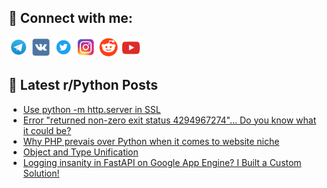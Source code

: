 ## 🔎 Connect with me:
[<img src="https://github.com/bullbesh/bullbesh/blob/main/images/Telegram.png" width="32" height="32" />](https://t.me/bullbesh)
[<img src="https://github.com/bullbesh/bullbesh/blob/main/images/VK.png" width="32" height="32" />](https://vk.com/bullbesh)
[<img src="https://github.com/bullbesh/bullbesh/blob/main/images/Twitter.png" width="32" height="32" />](https://twitter.com/bullbesh1)
[<img src="https://github.com/bullbesh/bullbesh/blob/main/images/Instagram.png" width="32" height="32" />](https://www.instagram.com/bullbesh)
[<img src="https://github.com/bullbesh/bullbesh/blob/main/images/Reddit.png" width="32" height="32" />](https://www.reddit.com/user/bullbesh)
[<img src="https://github.com/bullbesh/bullbesh/blob/main/images/YouTube.png" width="32" height="32" />](https://www.youtube.com/channel/UCtfjRs6uzgq5mfm8S06WTcg)

## 📕 Latest r/Python Posts
<!-- BLOG-POST-LIST:START -->
- [Use python -m http.server in SSL](https://www.reddit.com/r/Python/comments/1f75ga9/use_python_m_httpserver_in_ssl/)
- [Error &quot;returned non-zero exit status 4294967274&quot;... Do you know what it could be?](https://www.reddit.com/r/Python/comments/1f74tcw/error_returned_nonzero_exit_status_4294967274_do/)
- [Why PHP prevais over Python when it comes to website niche](https://www.reddit.com/r/Python/comments/1f73lgh/why_php_prevais_over_python_when_it_comes_to/)
- [Object and Type Unification](https://www.reddit.com/r/Python/comments/1f731v8/object_and_type_unification/)
- [Logging insanity in FastAPI on Google App Engine? I Built a Custom Solution!](https://www.reddit.com/r/Python/comments/1f70wpp/logging_insanity_in_fastapi_on_google_app_engine/)
<!-- BLOG-POST-LIST:END -->
